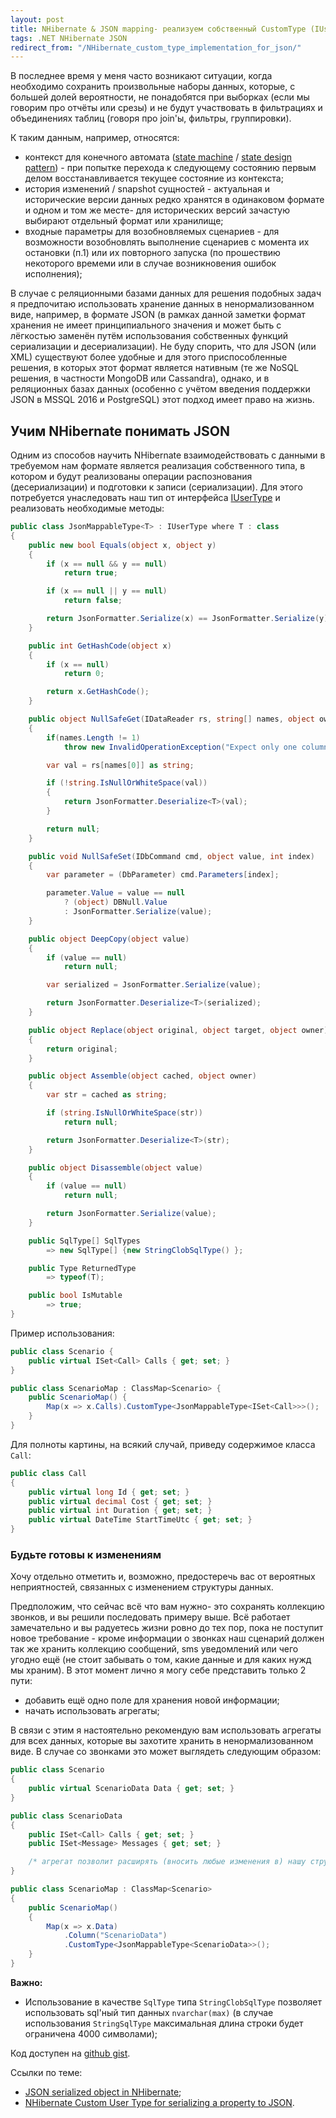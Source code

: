 ```yaml
---
layout: post
title: NHibernate & JSON mapping- реализуем собственный CustomType (IUserType)
tags: .NET NHibernate JSON
redirect_from: "/NHibernate_custom_type_implementation_for_json/"
---
```


В последнее время у меня часто возникают ситуации, когда необходимо сохранить произвольные наборы данных, которые, с большей долей вероятности, не понадобятся при выборках (если мы говорим про отчёты или срезы) и не будут участвовать в фильтрациях и объединениях таблиц (говоря про join'ы, фильтры, группировки).

К таким данным, например, относятся:

- контекст для конечного автомата ([state machine](https://en.wikipedia.org/wiki/Finite-state_machine) / [state design pattern](https://en.wikipedia.org/wiki/State_pattern)) - при попытке перехода к следующему состоянию первым делом восстанавливается текущее состояние из контекста;
- история изменений / snapshot сущностей - актуальная и исторические версии данных редко хранятся в одинаковом формате и одном и том же месте- для исторических версий зачастую выбирают отдельный формат или хранилище;
- входные параметры для возобновляемых сценариев - для возможности возобновлять выполнение сценариев с момента их остановки (п.1) или их повторного запуска (по прошествию некоторого времеми или в случае возникновения ошибок исполнения);

В случае с реляционными базами данных для решения подобных задач я предпочитаю использовать хранение данных в ненормализованном виде, например, в формате JSON (в рамках данной заметки формат хранения не имеет принципиального значения и может быть с лёгкостью заменён путём использования собственных функций сериализации и десериализации). Не буду спорить, что для JSON (или XML) существуют более удобные и для этого приспособленные решения, в которых этот формат является нативным (те же NoSQL решения, в частности MongoDB или Cassandra), однако, и в реляционных базах данных (особенно с учётом введения поддержки JSON в MSSQL 2016 и PostgreSQL) этот подход имеет право на жизнь.

## Учим NHibernate понимать JSON

Одним из способов научить NHibernate взаимодействовать с данными в требуемом нам формате является реализация собственного типа, в котором и будут реализованы операции распознования (десериализации) и подготовки к записи (сериализации). Для этого потребуется унаследовать наш тип от интерфейса [IUserType](https://github.com/nhibernate/nhibernate-core/blob/b08e2b9a94b75fed21a455daaef320cb0df105a3/src/NHibernate/UserTypes/IUserType.cs) и реализовать необходимые методы:

```csharp
public class JsonMappableType<T> : IUserType where T : class
{
    public new bool Equals(object x, object y)
    {
        if (x == null && y == null)
            return true;

        if (x == null || y == null)
            return false;

        return JsonFormatter.Serialize(x) == JsonFormatter.Serialize(y);
    }

    public int GetHashCode(object x)
    {
        if (x == null)
            return 0;

        return x.GetHashCode();
    }

    public object NullSafeGet(IDataReader rs, string[] names, object owner)
    {
        if(names.Length != 1)
            throw new InvalidOperationException("Expect only one column");

        var val = rs[names[0]] as string;

        if (!string.IsNullOrWhiteSpace(val))
        {
            return JsonFormatter.Deserialize<T>(val);
        }

        return null;
    }

    public void NullSafeSet(IDbCommand cmd, object value, int index)
    {
        var parameter = (DbParameter) cmd.Parameters[index];

        parameter.Value = value == null 
            ? (object) DBNull.Value 
            : JsonFormatter.Serialize(value);
    }

    public object DeepCopy(object value)
    {
        if (value == null)
            return null;

        var serialized = JsonFormatter.Serialize(value);

        return JsonFormatter.Deserialize<T>(serialized);
    }

    public object Replace(object original, object target, object owner)
    {
        return original;
    }

    public object Assemble(object cached, object owner)
    {
        var str = cached as string;

        if (string.IsNullOrWhiteSpace(str))
            return null;

        return JsonFormatter.Deserialize<T>(str);
    }

    public object Disassemble(object value)
    {
        if (value == null)
            return null;

        return JsonFormatter.Serialize(value);
    }

    public SqlType[] SqlTypes 
        => new SqlType[] {new StringClobSqlType() };

    public Type ReturnedType 
        => typeof(T);

    public bool IsMutable 
        => true;
}
```

Пример использования:

```csharp
public class Scenario {
    public virtual ISet<Call> Calls { get; set; }
}

public class ScenarioMap : ClassMap<Scenario> {
    public ScenarioMap() {
        Map(x => x.Calls).CustomType<JsonMappableType<ISet<Call>>>();
    }
}
```

Для полноты картины, на всякий случай, приведу содержимое класса `Call`:

```csharp
public class Call
{
    public virtual long Id { get; set; }
    public virtual decimal Cost { get; set; }
    public virtual int Duration { get; set; }
    public virtual DateTime StartTimeUtc { get; set; }
}
```

### Будьте готовы к изменениям

Хочу отдельно отметить и, возможно, предостеречь вас от вероятных неприятностей, связанных с изменением структуры данных. 

Предположим, что сейчас всё что вам нужно- это сохранять коллекцию звонков, и вы решили последовать примеру выше. Всё работает замечательно и вы радуетесь жизни ровно до тех пор, пока не поступит новое требование - кроме информации о звонках наш сценарий должен так же хранить коллекцию сообщений, sms уведомлений или чего угодно ещё (не стоит забывать о том, какие данные и для каких нужд мы храним). В этот момент лично я могу себе представить только 2 пути:
- добавить ещё одно поле для хранения новой информации;
- начать использовать агрегаты;

В связи с этим я настоятельно рекомендую вам использовать агрегаты для всех данных, которые вы захотите хранить в ненормализованном виде. В случае со звонками это может выглядеть следующим образом:

```csharp
public class Scenario
{
    public virtual ScenarioData Data { get; set; }
}

public class ScenarioData
{
    public ISet<Call> Calls { get; set; }
    public ISet<Message> Messages { get; set; }

    /* агрегат позволит расширять (вносить любые изменения в) нашу структуру данных */
}

public class ScenarioMap : ClassMap<Scenario>
{
    public ScenarioMap()
    {
        Map(x => x.Data)
            .Column("ScenarioData")
            .CustomType<JsonMappableType<ScenarioData>>();
    }
}
```

**Важно:**
- Использование в качестве `SqlType` типа `StringClobSqlType` позволяет использовать sql'ный тип данных `nvarchar(max)` (в случае использования `StringSqlType` максимальная длина строки будет ограничена 4000 символами);

Код доступен на [github gist](https://gist.github.com/FSou1/9e5b646ab4ccc47bf0fccda6c3a77d66).

Ссылки по теме:
- [JSON serialized object in NHibernate](http://blog.denouter.net/2015/03/json-serialized-object-in-nhibernate.html);
- [NHibernate Custom User Type for serializing a property to JSON](https://gist.github.com/phillip-haydon/1936188).